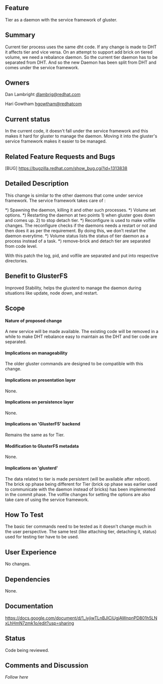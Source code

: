 Feature
-------

Tier as a daemon with the service framework of gluster.

Summary
-------

Current tier process uses the same dht code. If any change is made to DHT
it affects tier and vice versa. On an attempt to support add brick on tiered
volume, we need a rebalance daemon. So the current tier daemon has to be
separated from DHT. And so the new Daemon has been split from DHT and comes
under the service framework.

Owners
------

Dan Lambright <dlambrig@redhat.com>

Hari Gowtham <hgowtham@redhatcom>

Current status
--------------

In the current code, it doesn't fall under the service framework and this
makes it hard for gluster to manage the daemon. Moving it into the gluster's
service framework makes it easier to be managed.

Related Feature Requests and Bugs
---------------------------------

[BUG] https://bugzilla.redhat.com/show_bug.cgi?id=1313838

Detailed Description
--------------------

This change is similar to the other daemons that come under service framework.
The service framework takes care of :

*) Spawning the daemon, killing it and other such processes.
*) Volume set options.
*) Restarting the daemon at two points
        1) when gluster goes down and comes up.
        2) to stop detach tier.
*) Reconfigure is used to make volfile changes. The reconfigure checks if the
daemons needs a restart or not and then does it as per the requirement.
By doing this, we don’t restart the daemon everytime.
*) Volume status lists the status of tier daemon as a process instead of
a task.
*) remove-brick and detach tier are separated from code level.

With this patch the log, pid, and volfile are separated and put into respective
directories.


Benefit to GlusterFS
--------------------

Improved Stability, helps the glusterd to manage the daemon during situations
like update, node down, and restart.

Scope
-----

#### Nature of proposed change

A new service will be made available. The existing code will be removed in a
while to make DHT rebalance easy to maintain as the DHT and tier code are
separated.

#### Implications on manageability

The older gluster commands are designed to be compatible with this change.

#### Implications on presentation layer

None.

#### Implications on persistence layer

None.

#### Implications on 'GlusterFS' backend

Remains the same as for Tier.

#### Modification to GlusterFS metadata

None.

#### Implications on 'glusterd'

The data related to tier is made persistent (will be available after reboot).
The brick op phase being different for Tier (brick op phase was earlier used
to communicate with the daemon instead of bricks) has been implemented in
the commit phase.
The volfile changes for setting the options are also take care of using the
service framework.

How To Test
-----------

The basic tier commands need to be tested as it doesn't change much
in the user perspective. The same test (like attaching tier, detaching it,
status) used for testing tier have to be used.

User Experience
---------------

No changes.

Dependencies
------------

None.

Documentation
-------------

https://docs.google.com/document/d/1_iyjiwTLnBJlCiUgjAWnpnPD801h5LNxLhHmN7zmk1o/edit?usp=sharing

Status
------

Code being reviewed.

Comments and Discussion
-----------------------

*Follow here*
